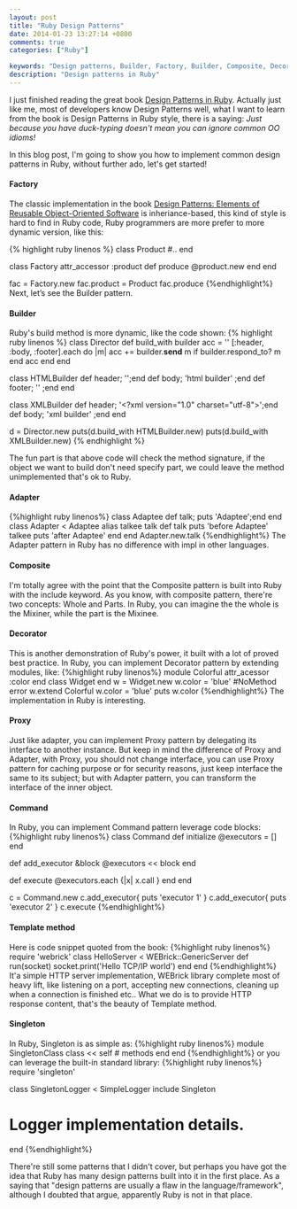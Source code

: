 ```yaml
---
layout: post
title: "Ruby Design Patterns"
date: 2014-01-23 13:27:14 +0800
comments: true
categories: ["Ruby"]

keywords: "Design patterns, Builder, Factory, Builder, Composite, Decorator, Proxy, Command, Singleton"
description: "Design patterns in Ruby"
---
```


I just finished reading the great book [Design Patterns in Ruby](http://www.amazon.com/Design-Patterns-Ruby-Russ-Olsen/dp/0321490452). Actually just like me, most of developers know Design Patterns well, what I want to learn from the book is Design Patterns in Ruby style, there is a saying: *Just because you have duck-typing doesn't mean you can ignore common OO idioms!*

In this blog post, I'm going to show you how to implement common design patterns in Ruby, without further ado, let's get started!

#### Factory
The classic implementation in the book [Design Patterns: Elements of Reusable Object-Oriented Software](http://www.amazon.com/Design-Patterns-Elements-Reusable-Object-Oriented/dp/0201633612/ref=sr_1_1?s=books&ie=UTF8&qid=1390451541&sr=1-1&keywords=design+patterns) is inheriance-based, this kind of style is hard to find in Ruby code, Ruby programmers are more prefer to more dynamic version, like this:

{% highlight ruby linenos %}
class Product
  #..
end

class Factory
  attr_accessor :product
  def produce
    @product.new
  end
end

fac = Factory.new
fac.product = Product
fac.produce
{%endhighlight%}
Next, let’s see the Builder pattern.


#### Builder
Ruby's build method is more dynamic, like the code shown:
{% highlight ruby linenos %}
class Director
  def build_with builder
    acc = ''
    [:header, :body, :footer].each do |m|
      acc += builder.__send__ m if builder.respond_to? m
    end
    acc
  end
end

class HTMLBuilder
  def header; '<html><title>html builder</title>';end
  def body;   '<body>html builder</body>'        ;end
  def footer; '</html>'                          ;end
end

class XMLBuilder
  def header; '<?xml version="1.0" charset="utf-8">';end
  def body;   '<root>xml builder</root>'            ;end
end

d = Director.new
puts(d.build_with HTMLBuilder.new)
puts(d.build_with XMLBuilder.new)
{% endhighlight %}

The fun part is that above code will check the method signature, if the object we want to build don't need specify part, we could leave the method unimplemented that's ok to Ruby.

#### Adapter
{%highlight ruby linenos%}
class Adaptee
  def talk; puts 'Adaptee';end
end
class Adapter < Adaptee
  alias talkee talk
  def talk
    puts 'before Adaptee'
    talkee
    puts 'after Adaptee'
  end
end
Adapter.new.talk
{%endhighlight%}
The Adapter pattern in Ruby has no difference with impl in other languages.

#### Composite
I'm totally agree with the point that the Composite pattern is built into Ruby with the include keyword. As you know, with composite pattern, there're two concepts: Whole and Parts. In Ruby, you can imagine the the whole is the Mixiner, while the part is the Mixinee.

#### Decorator
This is another demonstration of Ruby's power, it built with a lot of proved best practice. In Ruby, you can implement Decorator pattern by extending modules, like:
{%highlight ruby linenos%}
module Colorful
  attr_acessor :color
end
class Widget
end
w = Widget.new
w.color = 'blue' #NoMethod error
w.extend Colorful
w.color = 'blue'
puts w.color
{%endhighlight%}
The implementation in Ruby is interesting.

#### Proxy
Just like adapter, you can implement Proxy pattern by delegating its interface to another instance. But keep in mind the difference of Proxy and Adapter, with Proxy, you should not change interface, you can use Proxy pattern for caching purpose or for security reasons, just keep interface the same to its subject; but with Adapter pattern, you can transform the interface of the inner object.

#### Command
In Ruby, you can implement Command pattern leverage code blocks:
{%highlight ruby linenos%}
class Command
  def initialize
    @executors = []
  end

  def add_executor &block
    @executors << block
  end

  def execute
    @executors.each {|x| x.call }
  end
end

c = Command.new
c.add_executor{ puts 'executor 1' }
c.add_executor{ puts 'executor 2' }
c.execute
{%endhighlight%}

#### Template method
Here is code snippet quoted from the book:
{%highlight ruby linenos%}
require 'webrick'
class HelloServer < WEBrick::GenericServer
  def run(socket)
    socket.print('Hello TCP/IP world')
  end
end
{%endhighlight%}
It'a simple HTTP server implementation, WEBrick library complete most of heavy lift, like listening on a port, accepting new connections, cleaning up when a connection is finished etc.. What we do is to provide HTTP response content, that's the beauty of Template method.

#### Singleton
In Ruby, Singleton is as simple as:
{%highlight ruby linenos%}
module SingletonClass
  class << self
    # methods
  end
end
{%endhighlight%}
or you can leverage the built-in standard library:
{%highlight ruby linenos%}
require 'singleton'

class SingletonLogger < SimpleLogger
  include Singleton
  # Logger implementation details.
end
{%endhighlight%}

There're still some patterns that I didn't cover, but perhaps you have got the idea that Ruby has many design patterns built into it in the first place. As a saying that "design patterns are usually a flaw in the language/framework", although I doubted that argue, apparently Ruby is not in that place.

